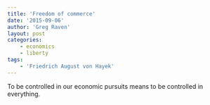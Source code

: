 ```yaml
---
title: 'Freedom of commerce'
date: '2015-09-06'
author: 'Greg Raven'
layout: post
categories:
    - economics
    - liberty
tags:
    - 'Friedrich August von Hayek'
---
```


To be controlled in our economic pursuits means to be controlled in everything.